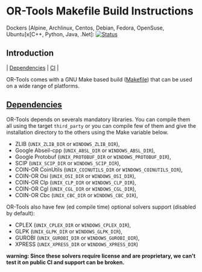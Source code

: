 # OR-Tools Makefile Build Instructions
Dockers [Alpine, Archlinux, Centos, Debian, Fedora, OpenSuse, Ubuntu]x[C++, Python, Java, .Net]: [![Status][docker_svg]][docker_link]

[docker_svg]: https://github.com/google/or-tools/actions/workflows/make_docker.yml/badge.svg?branch=master
[docker_link]: https://github.com/google/or-tools/actions/workflows/make_docker.yml

## Introduction
<nav for="make"> |
<a href="#deps">Dependencies</a> |
<a href="doc/ci.md">CI</a> |
</nav>

OR-Tools comes with a GNU Make based build ([Makefile](../Makefile)) that can be
used on a wide range of platforms.

## [Dependencies](#deps)

OR-Tools depends on severals mandatory libraries. You can compile them all using
the target `third_party` or you can compile few of them and give the
installation directory to the others using the Make variable below.

* ZLIB (`UNIX_ZLIB_DIR` or `WINDOWS_ZLIB_DIR`),
* Google Abseil-cpp (`UNIX_ABSL_DIR` or `WINDOWS_ABSL_DIR`),
* Google Protobuf (`UNIX_PROTOBUF_DIR` or `WINDOWS_PROTOBUF_DIR`),
* SCIP (`UNIX_SCIP_DIR` or `WINDOWS_SCIP_DIR`),
* COIN-OR CoinUtils (`UNIX_COINUTILS_DIR` or `WINDOWS_COINUTILS_DIR`),
* COIN-OR Osi (`UNIX_OSI_DIR` or `WINDOWS_OSI_DIR`),
* COIN-OR Clp (`UNIX_CLP_DIR` or `WINDOWS_CLP_DIR`),
* COIN-OR Cgl (`UNIX_CGL_DIR` or `WINDOWS_CGL_DIR`),
* COIN-OR Cbc (`UNIX_CBC_DIR` or `WINDOWS_CBC_DIR`),

OR-Tools also have few (ed compile time) optional solvers support (disabled by
default):

* CPLEX (`UNIX_CPLEX_DIR` or `WINDOWS_CPLEX_DIR`),
* GLPK (`UNIX_GLPK_DIR` or `WINDOWS_GLPK_DIR`),
* GUROBI (`UNIX_GUROBI_DIR` or `WINDOWS_GUROBI_DIR`),
* XPRESS (`UNIX_XPRESS_DIR` or `WINDOWS_XPRESS_DIR`)

**warning: Since these solvers require license and are proprietary, we can't
test it on public CI and support can be broken.**
